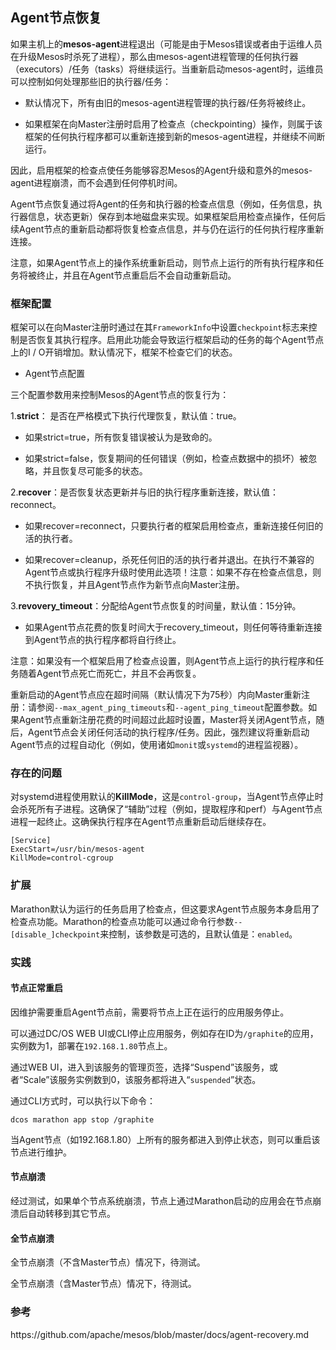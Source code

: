 ## Agent节点恢复

如果主机上的**mesos-agent**进程退出（可能是由于Mesos错误或者由于运维人员在升级Mesos时杀死了进程），那么由mesos-agent进程管理的任何执行器（executors）\/任务（tasks）将继续运行。当重新启动mesos-agent时，运维员可以控制如何处理那些旧的执行器\/任务：

* 默认情况下，所有由旧的mesos-agent进程管理的执行器\/任务将被终止。

* 如果框架在向Master注册时启用了检查点（checkpointing）操作，则属于该框架的任何执行程序都可以重新连接到新的mesos-agent进程，并继续不间断运行。


因此，启用框架的检查点使任务能够容忍Mesos的Agent升级和意外的mesos-agent进程崩溃，而不会遇到任何停机时间。

Agent节点恢复通过将Agent的任务和执行器的检查点信息（例如，任务信息，执行器信息，状态更新）保存到本地磁盘来实现。如果框架启用检查点操作，任何后续Agent节点的重新启动都将恢复检查点信息，并与仍在运行的任何执行程序重新连接。

注意，如果Agent节点上的操作系统重新启动，则节点上运行的所有执行程序和任务将被终止，并且在Agent节点重启后不会自动重新启动。

### 框架配置

框架可以在向Master注册时通过在其`FrameworkInfo`中设置`checkpoint`标志来控制是否恢复其执行程序。启用此功能会导致运行框架启动的任务的每个Agent节点上的I \/ O开销增加。默认情况下，框架不检查它们的状态。

* Agent节点配置

三个配置参数用来控制Mesos的Agent节点的恢复行为：

1.**strict**： 是否在严格模式下执行代理恢复，默认值：true。

* 如果strict=true，所有恢复错误被认为是致命的。

* 如果strict=false，恢复期间的任何错误（例如，检查点数据中的损坏）被忽略，并且恢复尽可能多的状态。


2.**recover**：是否恢复状态更新并与旧的执行程序重新连接，默认值：reconnect。

* 如果recover=reconnect，只要执行者的框架启用检查点，重新连接任何旧的活的执行者。

* 如果recover=cleanup，杀死任何旧的活的执行者并退出。在执行不兼容的Agent节点或执行程序升级时使用此选项！注意：如果不存在检查点信息，则不执行恢复，并且Agent节点作为新节点向Master注册。


3.**revovery\_timeout**：分配给Agent节点恢复的时间量，默认值：15分钟。

* 如果Agent节点花费的恢复时间大于recovery\_timeout，则任何等待重新连接到Agent节点的执行程序都将自行终止。

注意：如果没有一个框架启用了检查点设置，则Agent节点上运行的执行程序和任务随着Agent节点死亡而死亡，并且不会再恢复。

重新启动的Agent节点应在超时间隔（默认情况下为75秒）内向Master重新注册：请参阅`--max_agent_ping_timeouts`和`--agent_ping_timeout`配置参数。如果Agent节点重新注册花费的时间超过此超时设置，Master将关闭Agent节点，随后，Agent节点会关闭任何活动的执行程序\/任务。因此，强烈建议将重新启动Agent节点的过程自动化（例如，使用诸如`monit`或`systemd`的进程监视器）。

### 存在的问题

对systemd进程使用默认的**KillMode**，这是`control-group`，当Agent节点停止时会杀死所有子进程。这确保了“辅助”过程（例如，提取程序和perf）与Agent节点进程一起终止。这确保执行程序在Agent节点重新启动后继续存在。

```
[Service] 
ExecStart=/usr/bin/mesos-agent 
KillMode=control-cgroup
```

### 扩展

Marathon默认为运行的任务启用了检查点，但这要求Agent节点服务本身启用了检查点功能。Marathon的检查点功能可以通过命令行参数`--[disable_]checkpoint`来控制，该参数是可选的，且默认值是：`enabled`。

### 实践

#### 节点正常重启

因维护需要重启Agent节点前，需要将节点上正在运行的应用服务停止。

可以通过DC\/OS WEB UI或CLI停止应用服务，例如存在ID为`/graphite`的应用，实例数为1，部署在`192.168.1.80`节点上。

通过WEB UI，进入到该服务的管理页签，选择“Suspend”该服务，或者“Scale”该服务实例数到0，该服务都将进入“`suspended`”状态。

通过CLI方式时，可以执行以下命令：

```
dcos marathon app stop /graphite
```

当Agent节点（如192.168.1.80）上所有的服务都进入到停止状态，则可以重启该节点进行维护。

#### 节点崩溃

经过测试，如果单个节点系统崩溃，节点上通过Marathon启动的应用会在节点崩溃后自动转移到其它节点。

#### 全节点崩溃

全节点崩溃（不含Master节点）情况下，待测试。

全节点崩溃（含Master节点）情况下，待测试。

### 参考

https:\/\/github.com\/apache\/mesos\/blob\/master\/docs\/agent-recovery.md

